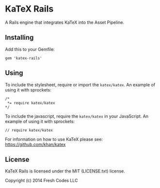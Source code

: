 # KaTeX Rails

A Rails engine that integrates KaTeX into the Asset Pipeline.

## Installing

Add this to your Gemfile:

    gem 'katex-rails'

## Using

To include the stylesheet, require or import the `katex/katex`. An example of using it with sprockets:

    /*
     *= require katex/katex
    */


To include the javascript, require the `katex/katex` in your JavaScript. An example of using it with sprockets:

    // require katex/katex

For information on how to use KaTeX please see: https://github.com/khan/katex

## License

KaTeX Rails is licensed under the MIT (LICENSE.txt) license.

Copyright (c) 2014 Fresh Codes LLC
